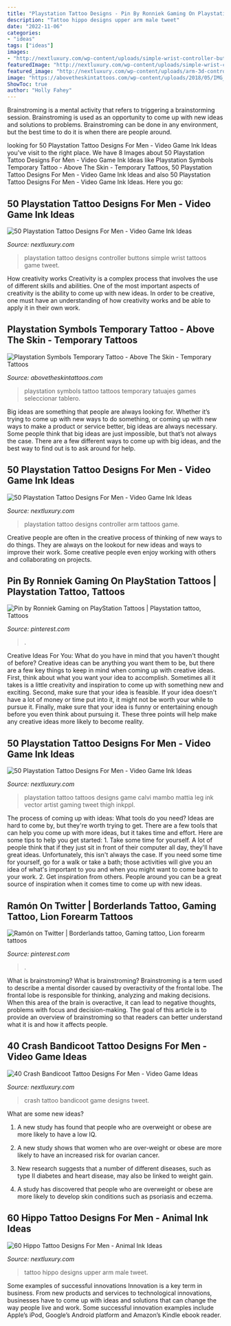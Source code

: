 ```yaml
---
title: "Playstation Tattoo Designs - Pin By Ronniek Gaming On Playstation Tattoos"
description: "Tattoo hippo designs upper arm male tweet"
date: "2022-11-06"
categories:
- "ideas"
tags: ["ideas"]
images:
- "http://nextluxury.com/wp-content/uploads/simple-wrist-controller-buttons-male-playstation-tattoo-designs.jpg"
featuredImage: "http://nextluxury.com/wp-content/uploads/simple-wrist-controller-buttons-male-playstation-tattoo-designs.jpg"
featured_image: "http://nextluxury.com/wp-content/uploads/arm-3d-controller-cool-male-playstation-tattoo-designs.jpg"
image: "https://abovetheskintattoos.com/wp-content/uploads/2018/05/IMG_3155.jpg"
ShowToc: true
author: "Holly Fahey"
---
```



Brainstroming is a mental activity that refers to triggering a brainstorming session. Brainstroming is used as an opportunity to come up with new ideas and solutions to problems. Brainstroming can be done in any environment, but the best time to do it is when there are people around.

	

		
looking for 50 Playstation Tattoo Designs For Men - Video Game Ink Ideas you've visit to the right place. We have 8 Images about 50 Playstation Tattoo Designs For Men - Video Game Ink Ideas like Playstation Symbols Temporary Tattoo - Above The Skin - Temporary Tattoos, 50 Playstation Tattoo Designs For Men - Video Game Ink Ideas and also 50 Playstation Tattoo Designs For Men - Video Game Ink Ideas. Here you go:
		
    
## 50 Playstation Tattoo Designs For Men - Video Game Ink Ideas

<img loading=lazy src="http://nextluxury.com/wp-content/uploads/simple-wrist-controller-buttons-male-playstation-tattoo-designs.jpg" onerror="this.onerror=null;this.src='https://tse2.mm.bing.net/th?id=OIP.Qi5bkYXQpaltZnC69GodoQHaHa&amp;pid=15.1';" alt="50 Playstation Tattoo Designs For Men - Video Game Ink Ideas">

_Source: nextluxury.com_

>playstation tattoo designs controller buttons simple wrist tattoos game tweet. 

	

How creativity works
Creativity is a complex process that involves the use of different skills and abilities. One of the most important aspects of creativity is the ability to come up with new ideas. In order to be creative, one must have an understanding of how creativity works and be able to apply it in their own work.

    
## Playstation Symbols Temporary Tattoo - Above The Skin - Temporary Tattoos

<img loading=lazy src="https://abovetheskintattoos.com/wp-content/uploads/2018/05/IMG_3155.jpg" onerror="this.onerror=null;this.src='https://tse2.mm.bing.net/th?id=OIP.EHh51tDYQMHxpvXt90mW_wHaF7&amp;pid=15.1';" alt="Playstation Symbols Temporary Tattoo - Above The Skin - Temporary Tattoos">

_Source: abovetheskintattoos.com_

>playstation symbols tattoo tattoos temporary tatuajes games seleccionar tablero. 

	

Big ideas are something that people are always looking for. Whether it’s trying to come up with new ways to do something, or coming up with new ways to make a product or service better, big ideas are always necessary. Some people think that big ideas are just impossible, but that’s not always the case. There are a few different ways to come up with big ideas, and the best way to find out is to ask around for help.

    
## 50 Playstation Tattoo Designs For Men - Video Game Ink Ideas

<img loading=lazy src="http://nextluxury.com/wp-content/uploads/arm-3d-controller-cool-male-playstation-tattoo-designs.jpg" onerror="this.onerror=null;this.src='https://tse3.mm.bing.net/th?id=OIP.cxdhMC4b8szyMYZ4RQdGJQHaHa&amp;pid=15.1';" alt="50 Playstation Tattoo Designs For Men - Video Game Ink Ideas">

_Source: nextluxury.com_

>playstation tattoo designs controller arm tattoos game. 

	

Creative people are often in the creative process of thinking of new ways to do things. They are always on the lookout for new ideas and ways to improve their work. Some creative people even enjoy working with others and collaborating on projects.

    
## Pin By Ronniek Gaming On PlayStation Tattoos | Playstation Tattoo, Tattoos

<img loading=lazy src="https://i.pinimg.com/736x/8a/80/de/8a80de30a8dde5cf7c5a47972cec3828.jpg" onerror="this.onerror=null;this.src='https://tse4.mm.bing.net/th?id=OIP.CCIxT-DUf6P-JzRfcwxC7AHaNg&amp;pid=15.1';" alt="Pin by Ronniek Gaming on PlayStation Tattoos | Playstation tattoo, Tattoos">

_Source: pinterest.com_

>. 

	

Creative Ideas For You: What do you have in mind that you haven't thought of before?
Creative ideas can be anything you want them to be, but there are a few key things to keep in mind when coming up with creative ideas. First, think about what you want your idea to accomplish. Sometimes all it takes is a little creativity and inspiration to come up with something new and exciting. Second, make sure that your idea is feasible. If your idea doesn't have a lot of money or time put into it, it might not be worth your while to pursue it. Finally, make sure that your idea is funny or entertaining enough before you even think about pursuing it. These three points will help make any creative ideas more likely to become reality.

    
## 50 Playstation Tattoo Designs For Men - Video Game Ink Ideas

<img loading=lazy src="http://nextluxury.com/wp-content/uploads/modern-small-leg-calf-playstation-male-tattoos.jpg" onerror="this.onerror=null;this.src='https://tse3.mm.bing.net/th?id=OIP.EbIAuIqeBFM16eH7XsFb7gHaHa&amp;pid=15.1';" alt="50 Playstation Tattoo Designs For Men - Video Game Ink Ideas">

_Source: nextluxury.com_

>playstation tattoo tattoos designs game calvi mambo mattia leg ink vector artist gaming tweet thigh inkppl. 

	

The process of coming up with ideas: What tools do you need?
Ideas are hard to come by, but they're worth trying to get. There are a few tools that can help you come up with more ideas, but it takes time and effort. Here are some tips to help you get started: 1. Take some time for yourself. A lot of people think that if they just sit in front of their computer all day, they'll have great ideas. Unfortunately, this isn't always the case. If you need some time for yourself, go for a walk or take a bath; those activities will give you an idea of what's important to you and when you might want to come back to your work. 2. Get inspiration from others. People around you can be a great source of inspiration when it comes time to come up with new ideas.

    
## Ramón On Twitter | Borderlands Tattoo, Gaming Tattoo, Lion Forearm Tattoos

<img loading=lazy src="https://i.pinimg.com/736x/df/38/b7/df38b77d2306a4f480802705a6f438f6.jpg" onerror="this.onerror=null;this.src='https://tse3.mm.bing.net/th?id=OIP.Q8zCReNer-e6XWSG7A777QHaJ3&amp;pid=15.1';" alt="Ramón on Twitter | Borderlands tattoo, Gaming tattoo, Lion forearm tattoos">

_Source: pinterest.com_

>. 

	

What is brainstroming?
What is brainstroming? Brainstroming is a term used to describe a mental disorder caused by overactivity of the frontal lobe. The frontal lobe is responsible for thinking, analyzing and making decisions. When this area of the brain is overactive, it can lead to negative thoughts, problems with focus and decision-making. The goal of this article is to provide an overview of brainstroming so that readers can better understand what it is and how it affects people.

    
## 40 Crash Bandicoot Tattoo Designs For Men - Video Game Ideas

<img loading=lazy src="http://nextluxury.com/wp-content/uploads/rib-cage-side-video-game-themed-male-cool-crash-bandicoot-tattoo-ideas.jpg" onerror="this.onerror=null;this.src='https://tse1.mm.bing.net/th?id=OIP.bZFBDrjs3H_kc_It0_zm0gHaJP&amp;pid=15.1';" alt="40 Crash Bandicoot Tattoo Designs For Men - Video Game Ideas">

_Source: nextluxury.com_

>crash tattoo bandicoot game designs tweet. 

	

What are some new ideas?
1. A new study has found that people who are overweight or obese are more likely to have a low IQ.
2. A new study shows that women who are over-weight or obese are more likely to have an increased risk for ovarian cancer.

3. New research suggests that a number of different diseases, such as type II diabetes and heart disease, may also be linked to weight gain.

4. A study has discovered that people who are overweight or obese are more likely to develop skin conditions such as psoriasis and eczema.

    
## 60 Hippo Tattoo Designs For Men - Animal Ink Ideas

<img loading=lazy src="http://nextluxury.com/wp-content/uploads/upper-arm-3d-hippo-male-tattoo-designs.jpg" onerror="this.onerror=null;this.src='https://tse3.mm.bing.net/th?id=OIP.VdOczP5LpI-nr_IIImC-hgHaHY&amp;pid=15.1';" alt="60 Hippo Tattoo Designs For Men - Animal Ink Ideas">

_Source: nextluxury.com_

>tattoo hippo designs upper arm male tweet. 

	

Some examples of successful innovations
Innovation is a key term in business. From new products and services to technological innovations, businesses have to come up with ideas and solutions that can change the way people live and work. Some successful innovation examples include Apple’s iPod, Google’s Android platform and Amazon’s Kindle ebook reader.


